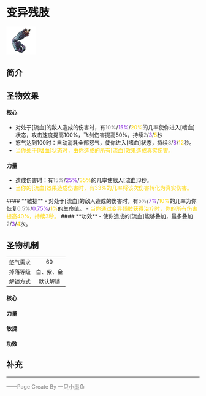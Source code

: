 # 变异残肢
![变异残肢](../Img/Texture2D_Potion/变异残肢.png)
## 简介
## 圣物效果
#### **核心**  
- 对处于[流血]的敌人造成的伤害时，有<font color=gray>10%</font>/<font color=BlueViolet>15%</font>/<font color=gold>20%</font>的几率使你进入[嗜血]状态，攻击速度提高100%，飞剑伤害提高50%，持续<font color=gray>2</font>/<font color=BlueViolet>3</font>/<font color=gold>5</font>秒
- 怒气达到100时：自动消耗全部怒气，使你进入[嗜血]状态，持续<font color=gray>8</font>/<font color=BlueViolet>8</font>/<font color=gold>12</font>秒。
- <font color=gold>当你处于[嗜血]状态时，由你造成的所有[流血]效果造成真实伤害。</font>
#### **力量** 
- 造成伤害时：有<font color=gray>15%</font>/<font color=BlueViolet>25%</font>/<font color=gold>35%</font>的几率使敌人[流血]3秒。
- <font color=gold>当你的[流血]效果造成伤害时，有33%的几率将该次伤害转化为真实伤害。  
</font>
#### **敏捷**
- 对处于[流血]的敌人造成的伤害时，有<font color=gray>5%</font>/<font color=BlueViolet>7%</font>/<font color=gold>10%</font>的几率为你恢复<font color=gray>0.5%</font>/<font color=BlueViolet>0.75%</font>/<font color=gold>1%</font>的生命值。
- <font color=gold>当你通过变异残肢获得治疗时，你的所有伤害提高40%，持续3秒。</font>
#### **功效**
- 使你造成的[流血]能够叠加，最多叠加<font color=gray>2</font>/<font color=BlueViolet>3</font>/<font color=gold>4</font>次。

## 圣物机制
|||
| :----: | :----: |
|怒气需求|60|
|掉落等级|白、紫、金|
|解锁方式|默认解锁|

#### **核心**

#### **力量**

#### **敏捷**

#### **功效**


## 补充

---

<font color=grey>——Page Create By 一只小墨鱼</font>
